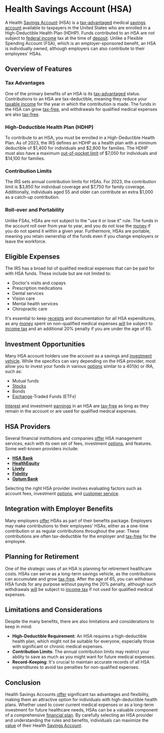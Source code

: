 # Health Savings Account (HSA)

A Health [Savings Account](../s/savings_account.md) (HSA) is a [tax-advantaged](../t/tax-advantaged.md) medical [savings account](../s/savings_account.md) available to taxpayers in the United States who are enrolled in a High-Deductible Health Plan (HDHP). Funds contributed to an HSA are not subject to [federal income](../f/federal_income.md) tax at the time of [deposit](../d/deposit.md). Unlike a Flexible Spending Account (FSA), which is an employer-sponsored benefit, an HSA is individually owned, although employers can also contribute to their employees' HSAs.

## Overview of Features

### Tax Advantages
One of the primary benefits of an HSA is its [tax-advantaged](../t/tax-advantaged.md) status. Contributions to an HSA are tax-deductible, meaning they reduce your [taxable income](../t/taxable_income.md) for the year in which the contribution is made. The funds in the HSA can grow [tax-free](../t/tax_free.md), and withdrawals for qualified medical expenses are also [tax-free](../t/tax_free.md).

### High-Deductible Health Plan (HDHP)
To contribute to an HSA, you must be enrolled in a High-Deductible Health Plan. As of 2023, the IRS defines an HDHP as a health plan with a minimum deductible of $1,400 for individuals and $2,800 for families. The HDHP must also have a maximum [out-of-pocket limit](../o/out-of-pocket_limit.md) of $7,050 for individuals and $14,100 for families.

### Contribution Limits
The IRS sets annual contribution limits for HSAs. For 2023, the contribution limit is $3,850 for individual coverage and $7,750 for family coverage. Additionally, individuals aged 55 and older can contribute an extra $1,000 as a catch-up contribution.

### Roll-over and Portability
Unlike FSAs, HSAs are not subject to the "use it or lose it" rule. The funds in the account roll over from year to year, and you do not lose the [money](../m/money.md) if you do not spend it within a given year. Furthermore, HSAs are portable, meaning you retain ownership of the funds even if you change employers or leave the workforce.

## Eligible Expenses

The IRS has a broad list of qualified medical expenses that can be paid for with HSA funds. These include but are not limited to:

- Doctor's visits and copays
- Prescription medications
- Dental services
- Vision care
- Mental health services
- Chiropractic care

It's essential to keep [receipts](../r/receipt.md) and documentation for all HSA expenditures, as any [money](../m/money.md) spent on non-qualified medical expenses [will](../w/will.md) be subject to [income tax](../i/income_tax.md) and an additional 20% penalty if you are under the age of 65.

## Investment Opportunities

Many HSA account holders use the account as a savings and [investment vehicle](../i/investment_vehicle.md). While the specifics can vary depending on the HSA provider, most allow you to invest your funds in various [options](../o/options.md) similar to a 401(k) or IRA, such as:

- Mutual funds
- [Stocks](../s/stock.md)
- Bonds
- [Exchange](../e/exchange.md)-Traded Funds (ETFs)

[Interest](../i/interest.md) and investment [earnings](../e/earnings.md) in an HSA are [tax-free](../t/tax_free.md) as long as they remain in the account or are used for qualified medical expenses.

## HSA Providers

Several financial institutions and companies [offer](../o/offer.md) HSA management services, each with its own set of fees, investment [options](../o/options.md), and features. Some well-known providers include:

- **[HSA Bank](https://www.hsabank.com)**
- **[HealthEquity](https://www.healthequity.com)**
- **[Lively](https://www.livelyme.com)**
- **[Fidelity](https://www.fidelity.com/go/hsa-what-is-an-hsa)**
- **[Optum Bank](https://www.optumbank.com)**
  
Selecting the right HSA provider involves evaluating factors such as account fees, investment [options](../o/options.md), and [customer service](../c/customer_service.md).

## Integration with Employer Benefits

Many employers [offer](../o/offer.md) HSAs as part of their benefits package. Employers may make contributions to their employees' HSAs, either as a one-time contribution or as regular contributions throughout the year. These contributions are often tax-deductible for the employer and [tax-free](../t/tax_free.md) for the employee.

## Planning for Retirement

One of the strategic uses of an HSA is planning for retirement healthcare costs. HSAs can serve as a long-term savings vehicle, as the contributions can accumulate and grow [tax-free](../t/tax_free.md). After the age of 65, you can withdraw HSA funds for any purpose without paying the 20% penalty, although such withdrawals [will](../w/will.md) be subject to [income tax](../i/income_tax.md) if not used for qualified medical expenses.

## Limitations and Considerations

Despite the many benefits, there are also limitations and considerations to keep in mind:

- **High-Deductible Requirement**: An HSA requires a high-deductible health plan, which might not be suitable for everyone, especially those with significant or chronic medical expenses.
- **Contribution Limits**: The annual contribution limits may restrict your ability to save as much as you might want for future medical expenses.
- **Record-Keeping**: It's crucial to maintain accurate records of all HSA expenditures to avoid tax penalties for non-qualified expenses.

## Conclusion

Health Savings Accounts [offer](../o/offer.md) significant tax advantages and flexibility, making them an attractive option for individuals with high-deductible health plans. Whether used to cover current medical expenses or as a long-term investment for future healthcare needs, HSAs can be a valuable component of a comprehensive [financial plan](../f/financial_plan.md). By carefully selecting an HSA provider and understanding the rules and benefits, individuals can maximize the [value](../v/value.md) of their Health [Savings Account](../s/savings_account.md).
